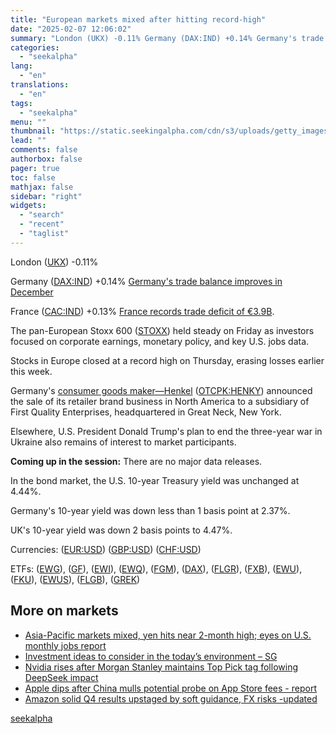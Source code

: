 ```yaml
---
title: "European markets mixed after hitting record-high"
date: "2025-02-07 12:06:02"
summary: "London (UKX) -0.11% Germany (DAX:IND) +0.14% Germany's trade balance improves in December France (CAC:IND) +0.13% France records trade deficit of €3.9B. The pan-European Stoxx 600 (STOXX) held steady on Friday as investors focused on corporate earnings, monetary policy, and key U.S. jobs data. Stocks in Europe closed at a record..."
categories:
  - "seekalpha"
lang:
  - "en"
translations:
  - "en"
tags:
  - "seekalpha"
menu: ""
thumbnail: "https://static.seekingalpha.com/cdn/s3/uploads/getty_images/172323909/image_172323909.jpg"
lead: ""
comments: false
authorbox: false
pager: true
toc: false
mathjax: false
sidebar: "right"
widgets:
  - "search"
  - "recent"
  - "taglist"
---
```


London ([UKX](https://seekingalpha.com/symbol/UKX "FTSE 100 Index")) -0.11%

Germany ([DAX:IND](https://seekingalpha.com/symbol/DAX:IND "DAX Germany Index")) +0.14% [Germany's trade balance improves in December](https://seekingalpha.com/news/4404979-germanys-trade-balance-improves-in-december)

France ([CAC:IND](https://seekingalpha.com/symbol/CAC:IND "CAC 40 France Index")) +0.13% [France records trade deficit of €3.9B](https://seekingalpha.com/news/4404989-france-records-trade-deficit-of-3_9b).

The pan-European Stoxx 600 ([STOXX](https://seekingalpha.com/symbol/STOXX "STOXX Europe 600 Index")) held steady on Friday as investors focused on corporate earnings, monetary policy, and key U.S. jobs data.

 

Stocks in Europe closed at a record high on Thursday, erasing losses earlier this week.

Germany's [consumer goods maker—Henkel](https://seekingalpha.com/news/4404994-germanys-henkel-to-divest-retailer-brands-business-in-north-america) ([OTCPK:HENKY](https://seekingalpha.com/symbol/HENKY#hasComeFromMpArticle=false#source=section%3Amain_content%7Cbutton%3Abody_link%7Cfirst_level_url%3Anews)) announced the sale of its retailer brand business in North America to a subsidiary of First Quality Enterprises, headquartered in Great Neck, New York.

Elsewhere, U.S. President Donald Trump's plan to end the three-year war in Ukraine also remains of interest to market participants.

**Coming up in the session:** There are no major data releases.

In the bond market, the U.S. 10-year Treasury yield was unchanged at 4.44%.

Germany's 10-year yield was down less than 1 basis point at 2.37%.

UK's 10-year yield was down 2 basis points to 4.47%.

Currencies: ([EUR:USD](https://seekingalpha.com/symbol/EUR:USD "Euro / US Dollar")) ([GBP:USD](https://seekingalpha.com/symbol/GBP:USD "British Pound / US Dollar")) ([CHF:USD](https://seekingalpha.com/symbol/CHF:USD "Swiss Franc / US Dollar"))

ETFs: ([EWG](https://seekingalpha.com/symbol/EWG "iShares MSCI Germany ETF")), ([GF](https://seekingalpha.com/symbol/GF "New Germany Fund")), ([EWI](https://seekingalpha.com/symbol/EWI "iShares MSCI Italy Capped ETF")), ([EWQ](https://seekingalpha.com/symbol/EWQ "iShares MSCI France ETF")), ([FGM](https://seekingalpha.com/symbol/FGM "First Trust Germany AlphaDex ETF")), ([DAX](https://seekingalpha.com/symbol/DAX "Global X Funds - Global X DAX Germany ETF")), ([FLGR](https://seekingalpha.com/symbol/FLGR "Franklin FTSE Germany ETF")), ([FXB](https://seekingalpha.com/symbol/FXB "Invesco CurrencyShares British Pound Sterling Trust ETF")), ([EWU](https://seekingalpha.com/symbol/EWU "iShares MSCI United Kingdom ETF")), ([FKU](https://seekingalpha.com/symbol/FKU "First Trust United Kingdom AlphaDex ETF")), ([EWUS](https://seekingalpha.com/symbol/EWUS "iShares Trust - iShares MSCI United Kingdom Small-Cap ETF")), ([FLGB](https://seekingalpha.com/symbol/FLGB "Franklin Templeton ETF Trust - Franklin FTSE United Kingdom ETF")), ([GREK](https://seekingalpha.com/symbol/GREK "Global X MSCI Greece ETF"))

**More on markets**
-------------------

* [Asia-Pacific markets mixed, yen hits near 2-month high; eyes on U.S. monthly jobs report](https://seekingalpha.com/news/4404976-asia-pacific-markets-mixed-yen-hits-near-2-month-high-eyes-on-us-monthly-jobs-report)
* [Investment ideas to consider in the today’s environment – SG](https://seekingalpha.com/news/4404575-investment-ideas-to-consider-in-the-today-s-environment-sg)
* [Nvidia rises after Morgan Stanley maintains Top Pick tag following DeepSeek impact](https://seekingalpha.com/news/4404472-nvidia-rises-after-morgan-stanley-maintains-top-pick-tag-following-deepseek-impact)
* [Apple dips after China mulls potential probe on App Store fees - report](https://seekingalpha.com/news/4403311-apple-dips-after-china-mulls-potential-probe-on-app-store-fees)
* [Amazon solid Q4 results upstaged by soft guidance, FX risks -updated](https://seekingalpha.com/news/4404698-amazon-solid-q4-results-upstaged-by-soft-guidance-fx-risks)

[seekalpha](https://seekingalpha.com/news/4405002-european-markets-mixed-after-hitting-record-high)
